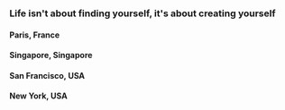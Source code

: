 ### Life isn't about finding yourself, it's about creating yourself

#### Paris, France

#### Singapore, Singapore

#### San Francisco, USA

#### New York, USA
